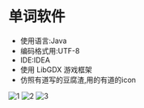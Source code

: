 # 单词软件

* 使用语言:Java
* 编码格式用:UTF-8
* IDE:IDEA
* 使用 LibGDX 游戏框架
* 仿照有道写的豆腐渣,用的有道的icon

![1](https://github.com/zzzxb/Dictionary/blob/master/core/assets/a.png)
![2](https://github.com/zzzxb/Dictionary/blob/master/core/assets/b.png)
![3](https://github.com/zzzxb/Dictionary/blob/master/core/assets/c.png)
